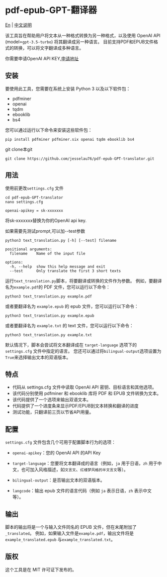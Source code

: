 # pdf-epub-GPT-翻译器

[En](https://github.com/jesselau76/pdf-epub-GPT-translator/blob/main/README.md) | [中文说明](https://github.com/jesselau76/pdf-epub-GPT-translator/blob/main/README-zh.md)

该工具旨在帮助用户将文本从一种格式转换为另一种格式，以及使用 OpenAI API (model=`gpt-3.5-turbo`) 将其翻译成另一种语言。 目前支持PDF和EPUB文件格式的转换，可以将文字翻译成多种语言。

你需要申请OpenAI API KEY,[申请地址](https://platform.openai.com/)

## 安装

要使用此工具，您需要在系统上安装 Python 3 以及以下软件包：

- pdfminer
- openai
- tqdm
- ebooklib
- bs4

您可以通过运行以下命令来安装这些软件包：
```
pip install pdfminer pdfminer.six openai tqdm ebooklib bs4
```

git clone本git

```
git clone https://github.com/jesselau76/pdf-epub-GPT-translator.git
```

## 用法

使用前更改`settings.cfg` 文件

```
cd pdf-epub-GPT-translator
nano settings.cfg
```

```
openai-apikey = sk-xxxxxxx
```

将sk-xxxxxxx替换为你的OpenAI api key.

如果需要先测试prompt,可以加--test参数

```
python3 text_translation.py [-h] [--test] filename

positional arguments:
  filename    Name of the input file

options:
  -h, --help  show this help message and exit
  --test      Only translate the first 3 short texts
```

运行`text_translation.py`脚本，将要翻译或转换的文件作为参数。 例如，要翻译名为`example.pdf`的 PDF 文件，您可以运行以下命令：

```
python3 text_translation.py example.pdf
```
或者要翻译名为 `example.epub` 的 epub 文件，您可以运行以下命令：
```
python3 text_translation.py example.epub
```
或者要翻译名为 `example.txt` 的 text 文件，您可以运行以下命令：
```
python3 text_translation.py example.txt
```
默认情况下，脚本会尝试将文本翻译成在 `target-language` 选项下的 `settings.cfg` 文件中指定的语言。 您还可以通过将`bilingual-output`选项设置为`True`来选择输出文本的双语版本。

## 特点
- 代码从 settings.cfg 文件中读取 OpenAI API 密钥、目标语言和其他选项。
- 该代码分别使用 pdfminer 和 ebooklib 库将 PDF 和 EPUB 文件转换为文本。
- 该代码提供了一个选项来输出双语文本。
- 代码提供了一个进度条来显示PDF/EPUB到文本转换和翻译的进度
- 测试功能，只翻译前三页以节省API用量。
## 配置

`settings.cfg` 文件包含几个可用于配置脚本行为的选项：

- `openai-apikey`：您的 OpenAI API 的API Key
- `target-language`：您要将文本翻译成的语言（例如，`ja` 用于日语，`zh` 用于中文，也可加入风格描述，如`文言文`、`红楼梦风格的半文言文`等）。


- `bilingual-output`：是否输出文本的双语版本。
- `langcode`：输出 epub 文件的语言代码（例如 `ja` 表示日语，`zh` 表示中文等）。

## 输出


脚本的输出将是一个与输入文件同名的 EPUB 文件，但在末尾附加了`_translated`。 例如，如果输入文件是`example.pdf`，输出文件将是`example_translated.epub` 与`example_translated.txt`。

## 版权

这个工具是在 MIT 许可证下发布的。
